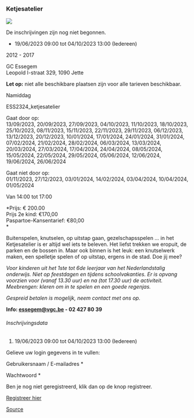 ### Ketjesatelier

![](https://s3-eu-west-1.amazonaws.com/os-kwdo/prod/vgc/images/activity/612f916bebb77_Ketjeskunst_©_Usman_Khalid_%2873%29.jpg)

De inschrijvingen zijn nog niet begonnen.

* 19/06/2023 09:00 tot 04/10/2023 13:00 (Iedereen)

2012 - 2017

GC Essegem  
Leopold I-straat 329, 1090 Jette

**Let op:** niet alle beschikbare plaatsen zijn voor alle tarieven beschikbaar.

Namiddag

ESS2324_ketjesatelier

Gaat door op:  
13/09/2023, 20/09/2023, 27/09/2023, 04/10/2023, 11/10/2023, 18/10/2023, 25/10/2023, 08/11/2023, 15/11/2023, 22/11/2023, 29/11/2023, 06/12/2023, 13/12/2023, 20/12/2023, 10/01/2024, 17/01/2024, 24/01/2024, 31/01/2024, 07/02/2024, 21/02/2024, 28/02/2024, 06/03/2024, 13/03/2024, 20/03/2024, 27/03/2024, 17/04/2024, 24/04/2024, 08/05/2024, 15/05/2024, 22/05/2024, 29/05/2024, 05/06/2024, 12/06/2024, 19/06/2024, 26/06/2024

Gaat niet door op:  
01/11/2023, 27/12/2023, 03/01/2024, 14/02/2024, 03/04/2024, 10/04/2024, 01/05/2024

Van 14:00 tot 17:00

*Prijs: € 200.00  
Prijs 2e kind: €170,00  
Paspartoe-Kansentarief: €80,00  
*

Buitenspelen, knutselen, op uitstap gaan, gezelschapsspelen … in het Ketjesatelier is er altijd wel iets te beleven. Het liefst trekken we eropuit, de parken en de bossen in. Maar ook binnen is het leuk: een knutselwerk maken, een spelletje spelen of op uitstap, ergens in de stad. Doe jij mee?  

*Voor kinderen uit het 1ste tot 6de leerjaar van het Nederlandstalig onderwijs. Niet op feestdagen en tijdens schoolvakanties. Er is opvang voorzien voor (vanaf 13.30 uur) en na (tot 17.30 uur) de activiteit. Meebrengen: kleren om in te spelen en een goede regenjas.*  
  
*Gespreid betalen is mogelijk, neem contact met ons op.*  
  
**Info: [essegem@vgc.be](http://mailto:essegem@vgc.be/) \- 02 427 80 39**  

###### Inschrijvingsdata

1.  19/06/2023 09:00 tot 04/10/2023 13:00 (Iedereen)

Gelieve uw login gegevens in te vullen:

Gebruikersnaam / E-mailadres * 

Wachtwoord * 

  

Ben je nog niet geregistreerd, klik dan op de knop registreer.

[Registreer hier](/registration)

[Source](https://tickets.vgc.be/activity/subscribe/ESS2324_ketjesatelier)